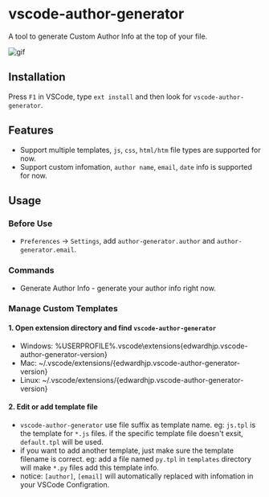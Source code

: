 # vscode-author-generator

A tool to generate Custom Author Info at the top of your file.

![gif](https://raw.githubusercontent.com/excaliburhan/vscode-author-generator/master/example.gif)

## Installation

Press `F1` in VSCode, type `ext install` and then look for `vscode-author-generator`.

## Features

- Support multiple templates, `js`, `css`, `html/htm` file types are supported for now.
- Support custom infomation, `author name`, `email`, `date` info is supported for now.

## Usage

### Before Use

- `Preferences` -> `Settings`, add `author-generator.author` and `author-generator.email`.

### Commands

- Generate Author Info - generate your author info right now.

### Manage Custom Templates

#### 1. Open extension directory and find `vscode-author-generator`

- Windows: %USERPROFILE%\.vscode\extensions\{edwardhjp.vscode-author-generator-version}
- Mac: ~/.vscode/extensions/{edwardhjp.vscode-author-generator-version}
- Linux: ~/.vscode/extensions/{edwardhjp.vscode-author-generator-version}

#### 2. Edit or add template file

- `vscode-author-generator` use file suffix as template name. eg: `js.tpl` is the template for `*.js` files. if the specific template file doesn't exsit, `default.tpl` will be used.
- if you want to add another template, just make sure the template filename is correct. eg: add a file named `py.tpl` in `templates` directory will make `*.py` files add this template info.
- notice: `[author]`, `[email]` will automatically replaced with infomation in your VSCode Configration.
